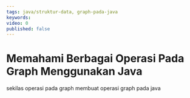 ```yaml
---
tags: java/struktur-data, graph-pada-java
keywords: 
video: 0
published: false
---
```

# Memahami Berbagai Operasi Pada Graph Menggunakan Java

sekilas operasi pada graph
membuat operasi graph pada java
